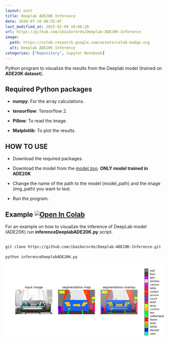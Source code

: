 ```yaml
---
layout: post
title: Deeplab ADE20K Inference
date: 2020-07-10 08:55:07 
last_modified_at: 2022-02-09 10:06:20 
url: https://github.com/ibaiGorordo/Deeplab-ADE20K-Inference
image:
  path: https://colab.research.google.com/assets/colab-badge.svg
  alt: Deeplab ADE20K Inference
categories: ["Repository", Jupyter Notebook]
---
```

Python program to visualize the results from the Deeplab model (trained on **ADE20K dataset**).



## Required Python packages

* **numpy**: For the array calculations.

* **tensorflow**: Tensorflow 2.

* **Pillow**: To read the image.

* **Matplotlib**: To plot the results.



## HOW TO USE

* Download the required packages.

* Download the model from the [model zoo](https://github.com/tensorflow/models/blob/master/research/deeplab/g3doc/model_zoo.md). **ONLY model trained in ADE20K**

* Change the name of the path to the model (model_path) and the image (img_path) you want to test.

* Run the program.



## Example [![Open In Colab](https://colab.research.google.com/assets/colab-badge.svg)](https://colab.research.google.com/github/ibaiGorordo/Deeplab-ADE20K-Inference/raw/master/DeepLab_ADE20K_inference_Demo.ipynb)





For an example on how to visualize the inference of DeepLab model (ADE20K) run **inferenceDeeplabADE20K.py** script.



```

git clone https://github.com/ibaiGorordo/Deeplab-ADE20K-Inference.git

python inferenceDeeplabADE20K.py

```



![Deeplab ADE20K inference example](https://github.com/ibaiGorordo/Deeplab-ADE20K-Inference/raw/master/output.png)



